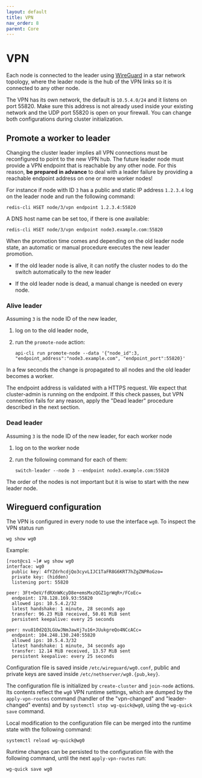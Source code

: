 ```yaml
---
layout: default
title: VPN
nav_order: 8
parent: Core
---
```


# VPN

Each node is connected to the leader using
[WireGuard](https://www.wireguard.com/) in a star network topology, where
the leader node is the hub of the VPN links so it is connected to any
other node.

The VPN has its own network, the default is `10.5.4.0/24` and it listens on port 55820.
Make sure this address is not already used inside your existing network and the UDP port 55820 is open on your firewall.
You can change both configurations during cluster initialization.

## Promote a worker to leader

Changing the cluster leader implies all VPN connections must be
reconfigured to point to the new VPN hub. The future leader node must
provide a VPN endpoint that is reachable by any other node. For this
reason, **be prepared in advance** to deal with a leader failure by
providing a reachable endpoint address on one or more worker nodes!

For instance if node with ID `3` has a public and static IP address
`1.2.3.4` log on the leader node and run the following command:

    redis-cli HSET node/3/vpn endpoint 1.2.3.4:55820

A DNS host name can be set too, if there is one available:

    redis-cli HSET node/3/vpn endpoint node3.example.com:55820

When the promotion time comes and depending on the old leader node state,
an automatic or manual procedure executes the new leader promotion.

- If the old leader node is alive, it can notify the cluster nodes to do
  the switch automatically to the new leader

- If the old leader node is dead, a manual change is needed on every node.

### Alive leader

Assuming `3` is the node ID of the new leader,

1. log on to the old leader node,

1. run the `promote-node` action:

       api-cli run promote-node --data '{"node_id":3, "endpoint_address":"node3.example.com", "endpoint_port":55820}'

In a few seconds the change is propagated to all nodes and the old leader
becomes a worker.

The endpoint address is validated with a HTTPS request. We expect that
cluster-admin is running on the endpoint. If this check passes, but VPN
connection fails for any reason, apply the "Dead leader" procedure
described in the next section.

### Dead leader

Assuming `3` is the node ID of the new leader, for each worker node

1. log on to the worker node
1. run the following command for each of them:

       switch-leader --node 3 --endpoint node3.example.com:55820

The order of the nodes is not important but it is wise to start with the
new leader node.

## Wireguerd configuration

The VPN is configured in every node to use the interface `wg0`. To inspect
the VPN status run

    wg show wg0

Example:
```
[root@cs1 ~]# wg show wg0
interface: wg0
  public key: 4fYZdrhcdjQo3cyvLIJC1TaFR8G6KRT7hZgZNPRoGzo=
  private key: (hidden)
  listening port: 55820

peer: 3Ft+OeV/fdRXnWKcyD8e+emsMxzQGZ1grWqR+/FCoEc=
  endpoint: 178.128.169.93:55820
  allowed ips: 10.5.4.2/32
  latest handshake: 1 minute, 28 seconds ago
  transfer: 96.23 MiB received, 50.01 MiB sent
  persistent keepalive: every 25 seconds

peer: nvu810d2Q3LGUwJNmJawXj7u16+JUukgreQo4NCcACc=
  endpoint: 104.248.130.240:55820
  allowed ips: 10.5.4.3/32
  latest handshake: 1 minute, 34 seconds ago
  transfer: 12.14 MiB received, 13.57 MiB sent
  persistent keepalive: every 25 seconds
```

Configuration file is saved inside `/etc/wireguard/wg0.conf`, public and private keys are saved inside `/etc/nethserver/wg0.{pub,key}`.

The configuration file is initialized by `create-cluster` and `join-node`
actions. Its contents reflect the `wg0` VPN runtime settings, which are
dumped by the `apply-vpn-routes` command (handler of the "vpn-changed" and
"leader-changed" events) and by `systemctl stop wg-quick@wg0`, using the
`wg-quick save` command.

Local modification to the configuration file can be merged into the
runtime state with the following command:

    systemctl reload wg-quick@wg0

Runtime changes can be persisted to the configuration file with the
following command, until the next `apply-vpn-routes` run:

    wg-quick save wg0
